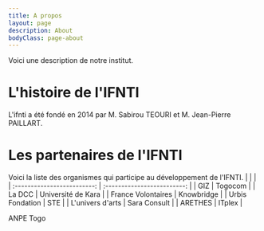 ```yaml
---
title: A propos
layout: page
description: About
bodyClass: page-about
---
```


Voici une description de notre institut.

# L'histoire de l'IFNTI

L'ifnti a été fondé en 2014 par M. Sabirou TEOURI et M. Jean-Pierre PAILLART.


# Les partenaires de l'IFNTI
Voici la liste des organismes qui participe au développement de l'IFNTI.
| <!-- -->    | <!-- -->    |
| :-------------------------: | :-------------------------: |
|            GIZ              |         Togocom             |
|           La DCC            |    Université de Kara       |
|    France Volontaires       |      Knowbridge             |
|      Urbis Fondation        |            STE              |
|     L'univers d'arts        |      Sara Consult           |
|         ARETHES             |          ITplex             |


ANPE Togo
